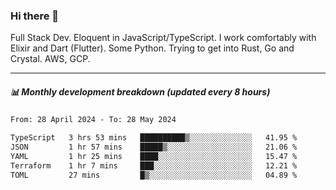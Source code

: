 ### Hi there 👋

Full Stack Dev. Eloquent in JavaScript/TypeScript. I work comfortably with Elixir and Dart (Flutter). Some Python. Trying to get into Rust, Go and Crystal. AWS, GCP.

***

##### 📊 Monthly development breakdown (updated every 8 hours)

<!--START_SECTION:waka-->

```txt
From: 28 April 2024 - To: 28 May 2024

TypeScript   3 hrs 53 mins   ██████████▒░░░░░░░░░░░░░░   41.95 %
JSON         1 hr 57 mins    █████▒░░░░░░░░░░░░░░░░░░░   21.06 %
YAML         1 hr 25 mins    ████░░░░░░░░░░░░░░░░░░░░░   15.47 %
Terraform    1 hr 7 mins     ███░░░░░░░░░░░░░░░░░░░░░░   12.21 %
TOML         27 mins         █▒░░░░░░░░░░░░░░░░░░░░░░░   04.89 %
```

<!--END_SECTION:waka-->
